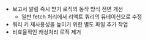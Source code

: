 - 보고서 알림 즉시 받기 로직의 동작 방식 전면 개선
    - 일반 fetch 처리에서 리액트 쿼리의 뮤테이션으로 수정
- 쿼리 키 재사용성을 높이기 위한 별도 파일 추가 작업 
- 비효율적인 캐싱처리 로직 제거